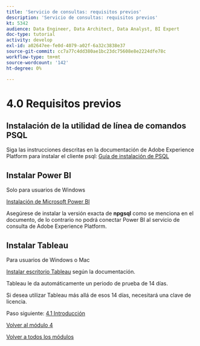 ```yaml
---
title: 'Servicio de consultas: requisitos previos'
description: 'Servicio de consultas: requisitos previos'
kt: 5342
audience: Data Engineer, Data Architect, Data Analyst, BI Expert
doc-type: tutorial
activity: develop
exl-id: a02647ee-fe0d-4079-a02f-6a32c3838e37
source-git-commit: cc7a77c4dd380ae1bc23dc75608e8e2224dfe78c
workflow-type: tm+mt
source-wordcount: '142'
ht-degree: 0%

---
```


# 4.0 Requisitos previos

## Instalación de la utilidad de línea de comandos PSQL

Siga las instrucciones descritas en la documentación de Adobe Experience Platform para instalar el cliente psql:
[Guía de instalación de PSQL](https://experienceleague.adobe.com/docs/experience-platform/query/clients/psql.html)

## Instalar Power BI

Solo para usuarios de Windows

[Instalación de Microsoft Power BI](https://experienceleague.adobe.com/docs/experience-platform/query/clients/power-bi.html)

Asegúrese de instalar la versión exacta de **npgsql** como se menciona en el documento, de lo contrario no podrá conectar Power BI al servicio de consulta de Adobe Experience Platform.

## Instalar Tableau

Para usuarios de Windows o Mac

[Instalar escritorio Tableau](https://experienceleague.adobe.com/docs/experience-platform/query/clients/tableau.html) según la documentación.

Tableau le da automáticamente un periodo de prueba de 14 días.

Si desea utilizar Tableau más allá de esos 14 días, necesitará una clave de licencia.

Paso siguiente: [4.1 Introducción](./ex1.md)

[Volver al módulo 4](./query-service.md)

[Volver a todos los módulos](../../overview.md)
